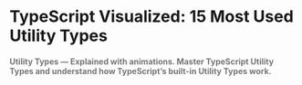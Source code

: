 # TypeScript Visualized: 15 Most Used Utility Types
#### <span style="color:rgb(117, 117, 117)">Utility Types — Explained with animations. Master TypeScript Utility Types and understand how TypeScript’s built-in Utility Types work.</span>